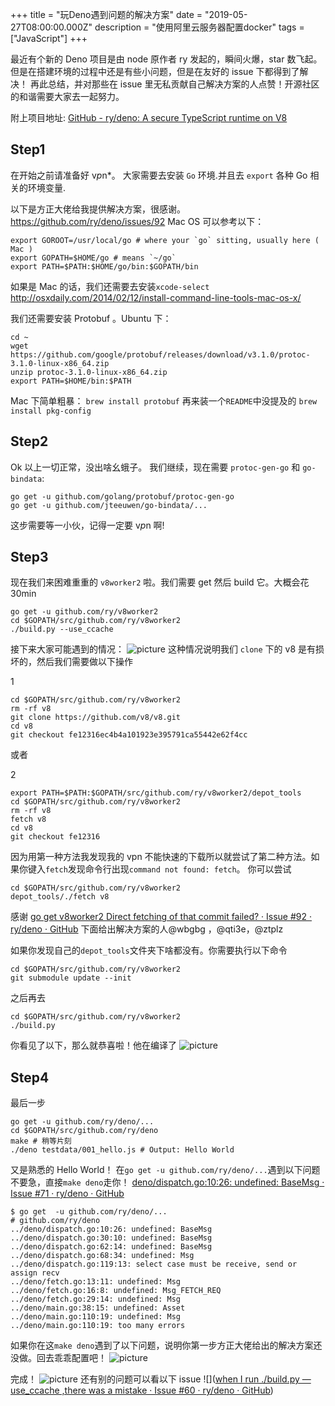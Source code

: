 +++
title = "玩Deno遇到问题的解决方案"
date = "2019-05-27T08:00:00.000Z"
description = "使用阿里云服务器配置docker"
tags = ["JavaScript"]
+++

最近有个新的 Deno 项目是由 node 原作者 ry 发起的，瞬间火爆，star 数飞起。
但是在搭建环境的过程中还是有些小问题，但是在友好的 issue 下都得到了解决！
再此总结，并对那些在 issue 里无私贡献自己解决方案的人点赞！开源社区的和谐需要大家去一起努力。

附上项目地址:
[GitHub - ry/deno: A secure TypeScript runtime on V8](https://github.com/ry/deno)

## Step1

在开始之前请准备好 v*p*n\*。
大家需要去安装 `Go` 环境.并且去 `export` 各种 Go 相关的环境变量.

以下是方正大佬给我提供解决方案，很感谢。
<https://github.com/ry/deno/issues/92>
Mac OS 可以参考以下：

```shell
export GOROOT=/usr/local/go # where your `go` sitting, usually here ( Mac )
export GOPATH=$HOME/go # means `~/go`
export PATH=$PATH:$HOME/go/bin:$GOPATH/bin
```

如果是 Mac 的话，我们还需要去安装`xcode-select`
<http://osxdaily.com/2014/02/12/install-command-line-tools-mac-os-x/>

我们还需要安装 Protobuf 。Ubuntu 下：

```shell
cd ~
wget https://github.com/google/protobuf/releases/download/v3.1.0/protoc-3.1.0-linux-x86_64.zip
unzip protoc-3.1.0-linux-x86_64.zip
export PATH=$HOME/bin:$PATH
```

Mac 下简单粗暴：
`brew install protobuf`
再来装一个`README`中没提及的
`brew install pkg-config`

## Step2

Ok 以上一切正常，没出啥幺蛾子。
我们继续，现在需要 `protoc-gen-go` 和 `go-bindata`:

```shell
go get -u github.com/golang/protobuf/protoc-gen-go
go get -u github.com/jteeuwen/go-bindata/...
```

这步需要等一小伙，记得一定要 v*p*n 啊!

## Step3

现在我们来困难重重的 `v8worker2` 啦。我们需要 get 然后 build 它。大概会花 30min

```shell
go get -u github.com/ry/v8worker2
cd $GOPATH/src/github.com/ry/v8worker2
./build.py --use_ccache
```

接下来大家可能遇到的情况：
![picture](https://blogaaaaxzh.oss-cn-hangzhou.aliyuncs.com/go-get.png)
这种情况说明我们 `clone` 下的 v8 是有损坏的，然后我们需要做以下操作

1

```shell
cd $GOPATH/src/github.com/ry/v8worker2
rm -rf v8
git clone https://github.com/v8/v8.git
cd v8
git checkout fe12316ec4b4a101923e395791ca55442e62f4cc
```

或者

2

```shell
export PATH=$PATH:$GOPATH/src/github.com/ry/v8worker2/depot_tools
cd $GOPATH/src/github.com/ry/v8worker2
rm -rf v8
fetch v8
cd v8
git checkout fe12316
```

因为用第一种方法我发现我的 vpn 不能快速的下载所以就尝试了第二种方法。如果你键入`fetch`发现命令行出现`command not found: fetch`。
你可以尝试

```shell
cd $GOPATH/src/github.com/ry/v8worker2
depot_tools/./fetch v8
```

感谢 [go get v8worker2 Direct fetching of that commit failed? · Issue #92 · ry/deno · GitHub](https://github.com/ry/deno/issues/92) 下面给出解决方案的人@wbgbg ，@qti3e，@ztplz

如果你发现自己的`depot_tools`文件夹下啥都没有。你需要执行以下命令

```shell
cd $GOPATH/src/github.com/ry/v8worker2
git submodule update --init
```

之后再去

```shell
cd $GOPATH/src/github.com/ry/v8worker2
./build.py
```

你看见了以下，那么就恭喜啦！他在编译了
![picture](https://blogaaaaxzh.oss-cn-hangzhou.aliyuncs.com/buildv8woker2.png)

## Step4

最后一步

```shell
go get -u github.com/ry/deno/...
cd $GOPATH/src/github.com/ry/deno
make # 稍等片刻
./deno testdata/001_hello.js # Output: Hello World
```

又是熟悉的 Hello World！
在`go get -u github.com/ry/deno/...`遇到以下问题不要急，直接`make deno`走你！
[deno/dispatch.go:10:26: undefined: BaseMsg · Issue #71 · ry/deno · GitHub](https://github.com/ry/deno/issues/71)

```shell
$ go get  -u github.com/ry/deno/...
# github.com/ry/deno
../deno/dispatch.go:10:26: undefined: BaseMsg
../deno/dispatch.go:30:10: undefined: BaseMsg
../deno/dispatch.go:62:14: undefined: BaseMsg
../deno/dispatch.go:68:34: undefined: Msg
../deno/dispatch.go:119:13: select case must be receive, send or assign recv
../deno/fetch.go:13:11: undefined: Msg
../deno/fetch.go:16:8: undefined: Msg_FETCH_REQ
../deno/fetch.go:29:14: undefined: Msg
../deno/main.go:38:15: undefined: Asset
../deno/main.go:110:19: undefined: Msg
../deno/main.go:110:19: too many errors
```

如果你在这`make deno`遇到了以下问题，说明你第一步方正大佬给出的解决方案还没做。回去乖乖配置吧！
![picture](https://blogaaaaxzh.oss-cn-hangzhou.aliyuncs.com/makedeno.png)

完成！
![picture](https://blogaaaaxzh.oss-cn-hangzhou.aliyuncs.com/denowork.png)
还有别的问题可以看以下 issue
![]([when I run ./build.py —use_ccache ,there was a mistake · Issue #60 · ry/deno · GitHub](https://github.com/ry/deno/issues/60))
